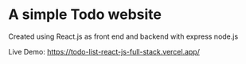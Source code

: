 # A simple Todo website

Created using  React.js as front end and backend with express node.js

Live Demo: https://todo-list-react-js-full-stack.vercel.app/
